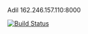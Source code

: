 Adil
162.246.157.110:8000  

[![Build Status](https://travis-ci.com/cmput401-fall2018/web-app-ci-cd-with-travis-ci-amalik2.svg?branch=master)](https://travis-ci.com/cmput401-fall2018/web-app-ci-cd-with-travis-ci-amalik2)